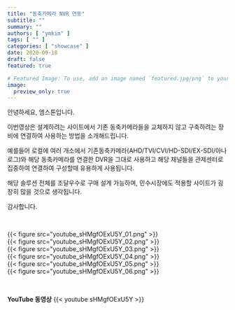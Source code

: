 ```yaml
---
title: "동축카메라 NVR 연동"
subtitle: ""
summary: ""
authors: [ "ymkim" ]
tags: [ "" ]
categories: [ "showcase" ]
date: 2020-09-18
draft: false
featured: true

# Featured Image: To use, add an image named `featured.jpg/png` to your page's folder.
image:
  preview_only: true
---
```


안녕하세요, 엠스톤입니다.

이번영상은 설계하려는 사이트에서 기존 동축카메라들을 교체하지 않고 구축하려는 장비에 연결하여 사용하는 방법을 소개해드립니다.

예를들어 로컬에 여러 개소에서 기존동축카메라(AHD/TVI/CVI/HD-SDI/EX-SDI/아나로그)와 해당 동축카메라를 연결한 DVR을 그대로 사용하고 해당 채널들을 관제센터로 집중하여 연결하여 구성할때 유용하게 사용됩니다.

해당 솔루션 전체를 조달우수로 구매 설계 가능하며, 민수시장에도 적용할 사이트가 굉장히 많을 것으로 생각됩니다.

감사합니다.

&nbsp;

<div class="container"><div class="row no-gutters">
<div class="col-sm-6">{{< figure src="youtube_sHMgfOExU5Y_01.png" >}}</div>
<div class="col-sm-6">{{< figure src="youtube_sHMgfOExU5Y_02.png" >}}</div>
<div class="col-sm-6">{{< figure src="youtube_sHMgfOExU5Y_03.png" >}}</div>
<div class="col-sm-6">{{< figure src="youtube_sHMgfOExU5Y_04.png" >}}</div>
<div class="col-sm-6">{{< figure src="youtube_sHMgfOExU5Y_05.png" >}}</div>
<div class="col-sm-6">{{< figure src="youtube_sHMgfOExU5Y_06.png" >}}</div>
</div></div>

&nbsp;

**YouTube 동영상**
{{< youtube sHMgfOExU5Y >}}